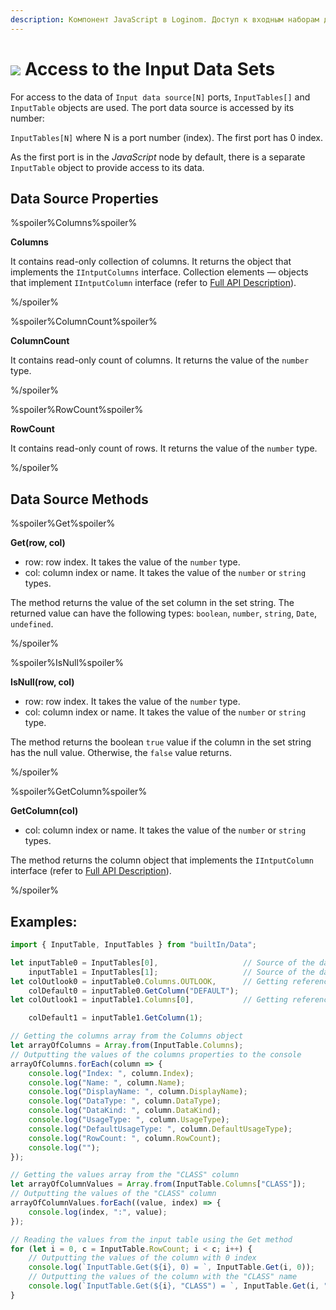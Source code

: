 ```yaml
---
description: Компонент JavaScript в Loginom. Доступ к входным наборам данных. Объект InputTable. Методы источника данных. Свойства источника данных. Примеры.
---
```

# ![](./../../../images/icons/components/javascript_default.svg) Access to the Input Data Sets

For access to the data of `Input data source[N]` ports, `InputTables[]` and `InputTable` objects are used. The port data source is accessed by its number:

`InputTables[N]` where N is a port number (index). The first port has 0 index.

As the first port is in the *JavaScript* node by default, there is a separate `InputTable` object to provide access to its data.

## Data Source Properties

%spoiler%Columns%spoiler%

**Columns**

It contains read-only collection of columns. It returns the object that implements the `IIntputColumns` interface. Collection elements — objects that implement `IIntputColumn` interface (refer to [Full API Description](./api-description.md)).

%/spoiler%

%spoiler%ColumnCount%spoiler%

**ColumnCount**

It contains read-only count of columns.  It returns the value of the `number` type.

%/spoiler%

%spoiler%RowCount%spoiler%

**RowCount**

It contains read-only count of rows. It returns the value of the `number` type.

%/spoiler%

## Data Source Methods

%spoiler%Get%spoiler%

**Get(row, col)**

- row: row index. It takes the value of the `number` type.
- col: column index or name. It takes the value of the `number` or `string` types.

The method returns the value of the set column in the set string. The returned value can have the following types: `boolean`, `number`, `string`, `Date`, `undefined`.

%/spoiler%

%spoiler%IsNull%spoiler%

**IsNull(row, col)**

- row: row index. It takes the value of the `number` type.
- col: column index or name. It takes the value of the `number` or `string` type.

The method returns the boolean `true` value if the column in the set string has the null value. Otherwise, the `false` value returns.

%/spoiler%

%spoiler%GetColumn%spoiler%

**GetColumn(col)**

- col: column index or name. It takes the value of the `number` or `string` types.

The method returns the column object that implements the `IIntputColumn` interface (refer to [Full API Description](./api-description.md)).

%/spoiler%

## Examples:

```javascript
import { InputTable, InputTables } from "builtIn/Data";

let inputTable0 = InputTables[0],                   // Source of the data from port No1
    inputTable1 = InputTables[1];                   // Source of the data from port No2
let colOutlook0 = inputTable0.Columns.OUTLOOK,      // Getting reference to the column by name
    colDefault0 = inputTable0.GetColumn("DEFAULT");
let colOutlook1 = inputTable1.Columns[0],           // Getting reference to the column by index

    colDefault1 = inputTable1.GetColumn(1);

// Getting the columns array from the Columns object
let arrayOfColumns = Array.from(InputTable.Columns);
// Outputting the values of the columns properties to the console
arrayOfColumns.forEach(column => {
    console.log("Index: ", column.Index);
    console.log("Name: ", column.Name);
    console.log("DisplayName: ", column.DisplayName);
    console.log("DataType: ", column.DataType);
    console.log("DataKind: ", column.DataKind);
    console.log("UsageType: ", column.UsageType);
    console.log("DefaultUsageType: ", column.DefaultUsageType);
    console.log("RowCount: ", column.RowCount);
    console.log("");
});

// Getting the values array from the "CLASS" column
let arrayOfColumnValues = Array.from(InputTable.Columns["CLASS"]);
// Outputting the values of the "CLASS" column
arrayOfColumnValues.forEach((value, index) => {
    console.log(index, ":", value);
});

// Reading the values from the input table using the Get method
for (let i = 0, с = InputTable.RowCount; i < с; i++) {
    // Outputting the values of the column with 0 index
    console.log(`InputTable.Get(${i}, 0) = `, InputTable.Get(i, 0));
    // Outputting the values of the column with the "CLASS" name
    console.log(`InputTable.Get(${i}, "CLASS") = `, InputTable.Get(i, "CLASS"));
}

```
